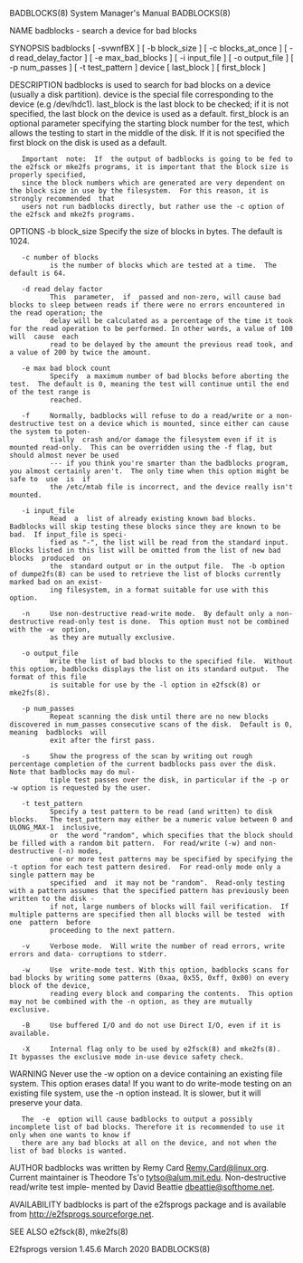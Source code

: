 BADBLOCKS(8)                                                           System Manager's Manual                                                          BADBLOCKS(8)

NAME
       badblocks - search a device for bad blocks

SYNOPSIS
       badblocks  [  -svwnfBX  ]  [  -b  block_size ] [ -c blocks_at_once ] [ -d read_delay_factor ] [ -e max_bad_blocks ] [ -i input_file ] [ -o output_file ] [ -p
       num_passes ] [ -t test_pattern ] device [ last_block ] [ first_block ]

DESCRIPTION
       badblocks is used to search for bad blocks on a device (usually a disk partition).  device is the special file corresponding to the device  (e.g  /dev/hdc1).
       last_block  is the last block to be checked; if it is not specified, the last block on the device is used as a default.  first_block is an optional parameter
       specifying the starting block number for the test, which allows the testing to start in the middle of the disk.  If it is not specified the  first  block  on
       the disk is used as a default.

       Important  note:  If  the output of badblocks is going to be fed to the e2fsck or mke2fs programs, it is important that the block size is properly specified,
       since the block numbers which are generated are very dependent on the block size in use by the filesystem.  For this reason, it is strongly recommended  that
       users not run badblocks directly, but rather use the -c option of the e2fsck and mke2fs programs.

OPTIONS
       -b block_size
              Specify the size of blocks in bytes.  The default is 1024.

       -c number of blocks
              is the number of blocks which are tested at a time.  The default is 64.

       -d read delay factor
              This  parameter,  if  passed and non-zero, will cause bad blocks to sleep between reads if there were no errors encountered in the read operation; the
              delay will be calculated as a percentage of the time it took for the read operation to be performed. In other words, a value of 100  will  cause  each
              read to be delayed by the amount the previous read took, and a value of 200 by twice the amount.

       -e max bad block count
              Specify  a maximum number of bad blocks before aborting the test.  The default is 0, meaning the test will continue until the end of the test range is
              reached.

       -f     Normally, badblocks will refuse to do a read/write or a non-destructive test on a device which is mounted, since either can cause the system to poten‐
              tially  crash and/or damage the filesystem even if it is mounted read-only.  This can be overridden using the -f flag, but should almost never be used
              --- if you think you're smarter than the badblocks program, you almost certainly aren't.  The only time when this option might be safe to  use  is  if
              the /etc/mtab file is incorrect, and the device really isn't mounted.

       -i input_file
              Read  a  list of already existing known bad blocks.  Badblocks will skip testing these blocks since they are known to be bad.  If input_file is speci‐
              fied as "-", the list will be read from the standard input.  Blocks listed in this list will be omitted from the list of new bad  blocks  produced  on
              the  standard output or in the output file.  The -b option of dumpe2fs(8) can be used to retrieve the list of blocks currently marked bad on an exist‐
              ing filesystem, in a format suitable for use with this option.

       -n     Use non-destructive read-write mode.  By default only a non-destructive read-only test is done.  This option must not be combined with the -w  option,
              as they are mutually exclusive.

       -o output_file
              Write the list of bad blocks to the specified file.  Without this option, badblocks displays the list on its standard output.  The format of this file
              is suitable for use by the -l option in e2fsck(8) or mke2fs(8).

       -p num_passes
              Repeat scanning the disk until there are no new blocks discovered in num_passes consecutive scans of the disk.  Default is 0, meaning  badblocks  will
              exit after the first pass.

       -s     Show the progress of the scan by writing out rough percentage completion of the current badblocks pass over the disk.  Note that badblocks may do mul‐
              tiple test passes over the disk, in particular if the -p or -w option is requested by the user.

       -t test_pattern
              Specify a test pattern to be read (and written) to disk blocks.   The test_pattern may either be a numeric value between 0 and ULONG_MAX-1  inclusive,
              or  the word "random", which specifies that the block should be filled with a random bit pattern.  For read/write (-w) and non-destructive (-n) modes,
              one or more test patterns may be specified by specifying the -t option for each test pattern desired.  For read-only mode only a single pattern may be
              specified  and  it may not be "random".  Read-only testing with a pattern assumes that the specified pattern has previously been written to the disk -
              if not, large numbers of blocks will fail verification.  If multiple patterns are specified then all blocks will be tested  with  one  pattern  before
              proceeding to the next pattern.

       -v     Verbose mode.  Will write the number of read errors, write errors and data- corruptions to stderr.

       -w     Use  write-mode test. With this option, badblocks scans for bad blocks by writing some patterns (0xaa, 0x55, 0xff, 0x00) on every block of the device,
              reading every block and comparing the contents.  This option may not be combined with the -n option, as they are mutually exclusive.

       -B     Use buffered I/O and do not use Direct I/O, even if it is available.

       -X     Internal flag only to be used by e2fsck(8) and mke2fs(8).  It bypasses the exclusive mode in-use device safety check.

WARNING
       Never use the -w option on a device containing an existing file system.  This option erases data!  If you want to do write-mode testing on an  existing  file
       system, use the -n option instead.  It is slower, but it will preserve your data.

       The  -e  option will cause badblocks to output a possibly incomplete list of bad blocks. Therefore it is recommended to use it only when one wants to know if
       there are any bad blocks at all on the device, and not when the list of bad blocks is wanted.

AUTHOR
       badblocks was written by Remy Card <Remy.Card@linux.org>.  Current maintainer is Theodore Ts'o <tytso@alum.mit.edu>.  Non-destructive read/write test  imple‐
       mented by David Beattie <dbeattie@softhome.net>.

AVAILABILITY
       badblocks is part of the e2fsprogs package and is available from http://e2fsprogs.sourceforge.net.

SEE ALSO
       e2fsck(8), mke2fs(8)

E2fsprogs version 1.45.6                                                     March 2020                                                                 BADBLOCKS(8)
